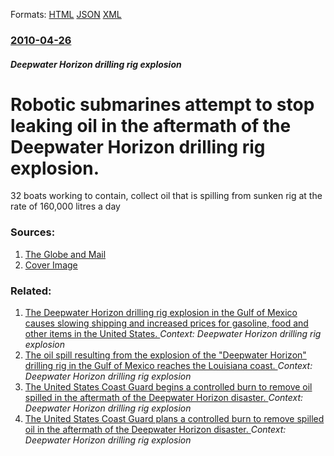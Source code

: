 
Formats: [HTML](/news/2010/04/26/robotic-submarines-attempt-to-stop-leaking-oil-in-the-aftermath-of-the-deepwater-horizon-drilling-rig-explosion.html)  [JSON](/news/2010/04/26/robotic-submarines-attempt-to-stop-leaking-oil-in-the-aftermath-of-the-deepwater-horizon-drilling-rig-explosion.json)  [XML](/news/2010/04/26/robotic-submarines-attempt-to-stop-leaking-oil-in-the-aftermath-of-the-deepwater-horizon-drilling-rig-explosion.xml)  

### [2010-04-26](/news/2010/04/26/index.md)

##### Deepwater Horizon drilling rig explosion
#  Robotic submarines attempt to stop leaking oil in the aftermath of the Deepwater Horizon drilling rig explosion. 

32 boats working to contain, collect oil that is spilling from sunken rig at the rate of 160,000 litres a day


### Sources:

1. [The Globe and Mail](https://www.theglobeandmail.com/news/world/robot-subs-trying-to-stop-oil-leak-deep-below-gulf-of-mexico/article1547673/)
1. [Cover Image](https://beta.theglobeandmail.com/resizer/TbF4NqFNT6fu5RlaE5aa-ylsKhU=/1200x0/arc-anglerfish-tgam-prod-tgam.s3.amazonaws.com/public/OAQCWKICKZAIZBR3H6GWNUPF5A)

### Related:

1. [The Deepwater Horizon drilling rig explosion in the Gulf of Mexico causes slowing shipping and increased prices for gasoline, food and other items in the United States. ](/news/2010/05/4/the-deepwater-horizon-drilling-rig-explosion-in-the-gulf-of-mexico-causes-slowing-shipping-and-increased-prices-for-gasoline-food-and-other.md) _Context: Deepwater Horizon drilling rig explosion_
2. [The oil spill resulting from the explosion of the "Deepwater Horizon" drilling rig in the Gulf of Mexico reaches the Louisiana coast. ](/news/2010/04/30/the-oil-spill-resulting-from-the-explosion-of-the-deepwater-horizon-drilling-rig-in-the-gulf-of-mexico-reaches-the-louisiana-coast.md) _Context: Deepwater Horizon drilling rig explosion_
3. [The United States Coast Guard begins a controlled burn to remove oil spilled in the aftermath of the Deepwater Horizon disaster. ](/news/2010/04/29/the-united-states-coast-guard-begins-a-controlled-burn-to-remove-oil-spilled-in-the-aftermath-of-the-deepwater-horizon-disaster.md) _Context: Deepwater Horizon drilling rig explosion_
4. [The United States Coast Guard plans a controlled burn to remove spilled oil in the aftermath of the Deepwater Horizon disaster. ](/news/2010/04/28/the-united-states-coast-guard-plans-a-controlled-burn-to-remove-spilled-oil-in-the-aftermath-of-the-deepwater-horizon-disaster.md) _Context: Deepwater Horizon drilling rig explosion_
